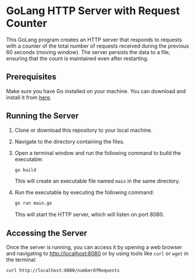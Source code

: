 # GoLang HTTP Server with Request Counter

This GoLang program creates an HTTP server that responds to requests with a counter of the total number of requests received during the previous 60 seconds (moving window). The server persists the data to a file, ensuring that the count is maintained even after restarting.

## Prerequisites

Make sure you have Go installed on your machine. You can download and install it from [here](https://golang.org/dl/).

## Running the Server

1. Clone or download this repository to your local machine.
   
2. Navigate to the directory containing the files.

3. Open a terminal window and run the following command to build the executable:

    ```bash
    go build
    ```

    This will create an executable file named `main` in the same directory.

4. Run the executable by executing the following command:

    ```bash
    go run main.go
    ```

    This will start the HTTP server, which will listen on port 8080.

## Accessing the Server

Once the server is running, you can access it by opening a web browser and navigating to [http://localhost:8080](http://localhost:8080) or by using tools like `curl` or `wget` in the terminal:

```bash
curl http://localhost:8080/numberOfRequests
